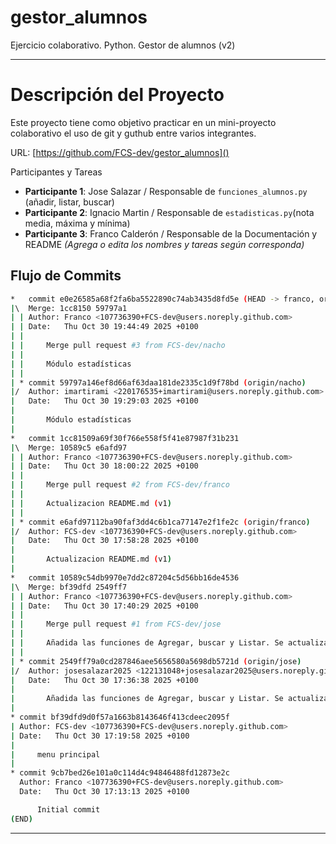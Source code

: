 # gestor_alumnos

Ejercicio colaborativo. Python. Gestor de alumnos (v2)

---

# Descripción del Proyecto

Este proyecto tiene como objetivo practicar en un mini-proyecto colaborativo el uso de git y guthub entre varios integrantes.

URL: [https://github.com/FCS-dev/gestor_alumnos]()

Participantes y Tareas

- **Participante 1**: Jose Salazar  / Responsable de  `funciones_alumnos.py` (añadir, listar, buscar)
- **Participante 2**: Ignacio Martin / Responsable de `estadisticas.py`(nota media, máxima y mínima)
- **Participante 3**: Franco Calderón / Responsable de la Documentación y README
  *(Agrega o edita los nombres y tareas según corresponda)*

## Flujo de Commits

```bash
*   commit e0e26585a68f2fa6ba5522890c74ab3435d8fd5e (HEAD -> franco, origin/main, origin/HEAD, main)
|\  Merge: 1cc8150 59797a1
| | Author: Franco <107736390+FCS-dev@users.noreply.github.com>
| | Date:   Thu Oct 30 19:44:49 2025 +0100
| |
| |     Merge pull request #3 from FCS-dev/nacho
| |
| |     Módulo estadísticas
| |
| * commit 59797a146ef8d66af63daa181de2335c1d9f78bd (origin/nacho)
|/  Author: imartirami <220176535+imartirami@users.noreply.github.com>
|   Date:   Thu Oct 30 19:29:03 2025 +0100
|
|       Módulo estadísticas
|
*   commit 1cc81509a69f30f766e558f5f41e87987f31b231
|\  Merge: 10589c5 e6afd97
| | Author: Franco <107736390+FCS-dev@users.noreply.github.com>
| | Date:   Thu Oct 30 18:00:22 2025 +0100
| |
| |     Merge pull request #2 from FCS-dev/franco
| |
| |     Actualizacion README.md (v1)
| |
| * commit e6afd97112ba90faf3dd4c6b1ca77147e2f1fe2c (origin/franco)
|/  Author: FCS-dev <107736390+FCS-dev@users.noreply.github.com>
|   Date:   Thu Oct 30 17:58:28 2025 +0100
|
|       Actualizacion README.md (v1)
|
*   commit 10589c54db9970e7dd2c87204c5d56bb16de4536
|\  Merge: bf39dfd 2549ff7
| | Author: Franco <107736390+FCS-dev@users.noreply.github.com>
| | Date:   Thu Oct 30 17:40:29 2025 +0100
| |
| |     Merge pull request #1 from FCS-dev/jose
| |
| |     Añadida las funciones de Agregar, buscar y Listar. Se actualiza el main.
| |
| * commit 2549ff79a0cd287846aee5656580a5698db5721d (origin/jose)
|/  Author: josesalazar2025 <122131048+josesalazar2025@users.noreply.github.com>
|   Date:   Thu Oct 30 17:36:38 2025 +0100
|
|       Añadida las funciones de Agregar, buscar y Listar. Se actualiza el main.
|
* commit bf39dfd9d0f57a1663b8143646f413cdeec2095f
| Author: FCS-dev <107736390+FCS-dev@users.noreply.github.com>
| Date:   Thu Oct 30 17:19:58 2025 +0100
|
|     menu principal
|
* commit 9cb7bed26e101a0c114d4c94846488fd12873e2c
  Author: Franco <107736390+FCS-dev@users.noreply.github.com>
  Date:   Thu Oct 30 17:13:13 2025 +0100

      Initial commit
(END)
```

---
